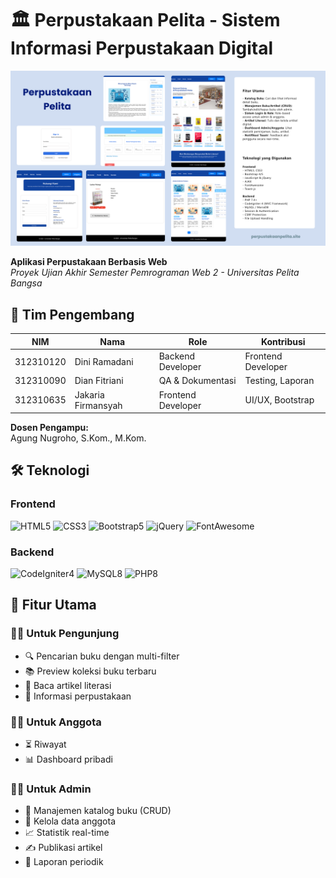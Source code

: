 # 🏛️ Perpustakaan Pelita - Sistem Informasi Perpustakaan Digital

![App Banner](assets/img/Poster.png)

**Aplikasi Perpustakaan Berbasis Web**  
*Proyek Ujian Akhir Semester Pemrograman Web 2 - Universitas Pelita Bangsa*


## 👥 Tim Pengembang
| NIM | Nama | Role | Kontribusi |
|------|----------------|-------------------------------|----------------------------|
| 312310120 | Dini Ramadani | Backend Developer | Frontend Developer | CodeIgniter, Database |
| 312310090 | Dian Fitriani | QA & Dokumentasi | Testing, Laporan |
| 312310635 | Jakaria Firmansyah | Frontend Developer | UI/UX, Bootstrap |

**Dosen Pengampu:**  
Agung Nugroho, S.Kom., M.Kom.

## 🛠️ Teknologi
### Frontend
![HTML5](https://img.shields.io/badge/HTML5-E34F26?logo=html5&logoColor=white)
![CSS3](https://img.shields.io/badge/CSS3-1572B6?logo=css3&logoColor=white)
![Bootstrap5](https://img.shields.io/badge/Bootstrap-7952B3?logo=bootstrap&logoColor=white)
![jQuery](https://img.shields.io/badge/jQuery-0769AD?logo=jquery&logoColor=white)
![FontAwesome](https://img.shields.io/badge/Font_Awesome-528DD7?logo=fontawesome&logoColor=white)

### Backend
![CodeIgniter4](https://img.shields.io/badge/CodeIgniter-EF4223?logo=codeigniter&logoColor=white)
![MySQL8](https://img.shields.io/badge/MySQL-4479A1?logo=mysql&logoColor=white)
![PHP8](https://img.shields.io/badge/PHP-777BB4?logo=php&logoColor=white)

## 🌟 Fitur Utama
### 🧑‍💻 Untuk Pengunjung
- 🔍 Pencarian buku dengan multi-filter
- 📚 Preview koleksi buku terbaru
- 📰 Baca artikel literasi
- 🏢 Informasi perpustakaan

### 👨‍🎓 Untuk Anggota
- ⏳ Riwayat
- 📊 Dashboard pribadi

### 👨‍💼 Untuk Admin
- 📖 Manajemen katalog buku (CRUD)
- 👥 Kelola data anggota
- 📈 Statistik real-time
- ✍️ Publikasi artikel
- 📁 Laporan periodik
